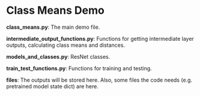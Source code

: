 # Class Means Demo

**class_means.py**: The main demo file.

**intermediate_output_functions.py**: Functions for getting intermediate layer outputs, calculating class means and distances.

**models_and_classes.py**: ResNet classes.

**train_test_functions.py**: Functions for training and testing.

**files**: The outputs will be stored here. Also, some files the code needs (e.g. pretrained model state dict) are here.
